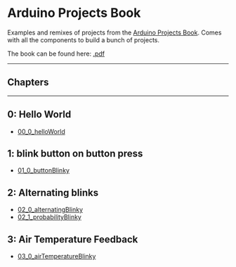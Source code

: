 # Arduino Projects Book

Examples and remixes of projects from the [Arduino Projects Book](https://www.amazon.com/Arduino-Starter-Kit-English-Official/dp/B009UKZV0A). Comes with all the components to build a bunch of projects.

The book can be found here: [.pdf](arduino_projects_book.pdf)

***
## Chapters
***

## 0: Hello World
- [00_0_helloWorld](00_0_helloWorld)

## 1: blink button on button press
- [01_0_buttonBlinky](01_0_buttonBlinky)

## 2: Alternating blinks
- [02_0_alternatingBlinky](02_0_alternatingBlinky)
- [02_1_probabilityBlinky](02_1_probabilityBlinky)

## 3: Air Temperature Feedback
- [03_0_airTemperatureBlinky](03_0_airTemperatureBlinky)
